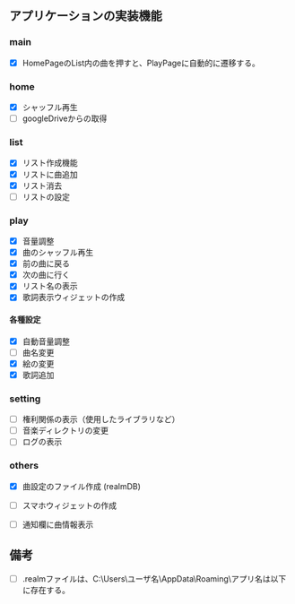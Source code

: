 ## アプリケーションの実装機能
### main
- [x] HomePageのList内の曲を押すと、PlayPageに自動的に遷移する。

### home
- [x] シャッフル再生
- [ ] googleDriveからの取得

### list
- [x] リスト作成機能
- [x] リストに曲追加
- [x] リスト消去
- [ ] リストの設定

### play
- [x] 音量調整
- [x] 曲のシャッフル再生
- [x] 前の曲に戻る
- [x] 次の曲に行く
- [x] リスト名の表示
- [x] 歌詞表示ウィジェットの作成
#### 各種設定 
  - [x] 自動音量調整
  - [ ] 曲名変更
  - [x] 絵の変更
  - [x] 歌詞追加

### setting
- [ ] 権利関係の表示（使用したライブラリなど）
- [ ] 音楽ディレクトリの変更
- [ ] ログの表示

### others
- [x] 曲設定のファイル作成 (realmDB)
- [ ] スマホウィジェットの作成
- [ ] 通知欄に曲情報表示


## 備考
- [ ] .realmファイルは、C:\Users\ユーザ名\AppData\Roaming\アプリ名は以下に存在する。
